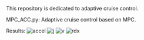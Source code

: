 This repository is dedicated to adaptive cruise control.

MPC_ACC.py: Adaptive cruise control based on MPC.

Results:
![accel](https://github.com/user-attachments/assets/47db6046-51bf-4f25-b471-6d90c92fcfad)
![j](https://github.com/user-attachments/assets/46611372-96db-4dec-8b3a-1d396eb6e17c)
![v](https://github.com/user-attachments/assets/ad905f25-234b-4fcb-913b-251f8422ab70)
![rdx](https://github.com/user-attachments/assets/8a96414e-588e-4273-bdcd-1f421cda8128)
